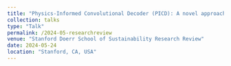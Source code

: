 ```yaml
---
title: "Physics-Informed Convolutional Decoder (PICD): A novel approach for direct inversion of heterogeneous subsurface flow"
collection: talks
type: "Talk"
permalink: /2024-05-researchreview
venue: "Stanford Doerr School of Sustainability Research Review"
date: 2024-05-24
location: "Stanford, CA, USA"
---
```


